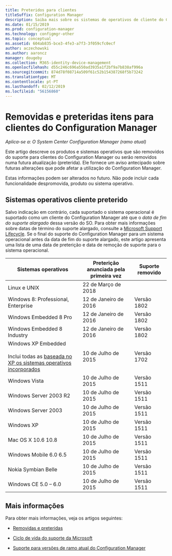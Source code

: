 ```yaml
---
title: Preteridos para clientes
titleSuffix: Configuration Manager
description: Saiba mais sobre os sistemas de operativos de cliente do Configuration Manager já não suporta.
ms.date: 01/15/2019
ms.prod: configuration-manager
ms.technology: configmgr-other
ms.topic: conceptual
ms.assetid: 604ab835-bce3-4fe3-a7f3-3f059cfc0ecf
author: aczechowski
ms.author: aaroncz
manager: dougeby
ms.collection: M365-identity-device-management
ms.openlocfilehash: d55c246c696a550ad3935a1f2bf9a7b838af996a
ms.sourcegitcommit: 874d78f08714a509f61c52b154387268f5b73242
ms.translationtype: MT
ms.contentlocale: pt-PT
ms.lasthandoff: 02/12/2019
ms.locfileid: "56156860"
---
```

# <a name="removed-and-deprecated-items-for-configuration-manager-clients"></a>Removidas e preteridas itens para clientes do Configuration Manager

*Aplica-se a: O System Center Configuration Manager (ramo atual)*

Este artigo descreve os produtos e sistemas operativos que são removidos do suporte para clientes do Configuration Manager ou serão removidos numa futura atualização (preterida). Ele fornece um aviso antecipado sobre futuras alterações que pode afetar a utilização do Configuration Manager.  

Estas informações podem ser alterados no futuro. Não pode incluir cada funcionalidade despromovida, produto ou sistema operativo.  


## <a name="deprecated-client-operating-systems"></a>Sistemas operativos cliente preterido  

Salvo indicação em contrário, cada suportado o sistema operacional é suportado como um cliente do Configuration Manager até que o *data de fim do suporte alargado* dessa versão do SO. Para obter mais informações sobre datas de término do suporte alargado, consulte a [Microsoft Support Lifecycle](https://support.microsoft.com/lifecycle). Se o final do suporte do Configuration Manager para um sistema operacional antes da data de fim do suporte alargado, este artigo apresenta uma lista de uma data de preterição e data de remoção de suporte para o sistema operacional.  

|**Sistemas operativos**|**Preterição anunciada pela primeira vez**|**Suporte removido**|  
|-|-|-|
|Linux e UNIX|22 de Março de 2018||
|Windows 8: Professional, Enterprise|12 de Janeiro de 2016|Versão 1802|
|Windows Embedded 8 Pro|12 de Janeiro de 2016|Versão 1802|
|Windows Embedded 8 Industry|12 de Janeiro de 2016|Versão 1802|
|Windows XP Embedded <br><br> Inclui todas as [baseada no XP os sistemas operativos incorporados](/sccm/core/plan-design/configs/supported-operating-systems-for-clients-and-devices#windows-embedded-computers)|10 de Julho de 2015|Versão 1702| 
|Windows Vista|10 de Julho de 2015|Versão 1511| 
|Windows Server 2003 R2|10 de Julho de 2015|Versão 1511|
|Windows Server 2003|10 de Julho de 2015|Versão 1511|   
|Windows XP|10 de Julho de 2015|Versão 1511|  
|Mac OS X 10.6 10.8|10 de Julho de 2015|Versão 1511|  
|Windows Mobile 6.0 6.5|10 de Julho de 2015|Versão 1511|  
|Nokia Symbian Belle|10 de Julho de 2015|Versão 1511|  
|Windows CE 5.0 – 6.0|10 de Julho de 2015|Versão 1511|  



## <a name="more-information"></a>Mais informações

Para obter mais informações, veja os artigos seguintes:

- [Removidas e preteridas](/sccm/core/plan-design/changes/deprecated/removed-and-deprecated)  

- [Ciclo de vida do suporte da Microsoft](https://support.microsoft.com/lifecycle)  

- [Suporte para versões de ramo atual do Configuration Manager](/sccm/core/servers/manage/current-branch-versions-supported)  
